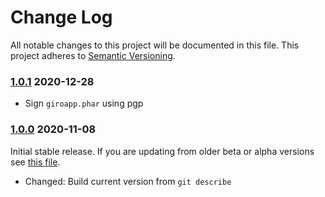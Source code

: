 # Change Log

All notable changes to this project will be documented in this file.
This project adheres to [Semantic Versioning](http://semver.org/).

### [1.0.1] 2020-12-28

* Sign `giroapp.phar` using pgp

### [1.0.0] 2020-11-08

Initial stable release. If you are updating from older beta or alpha versions
see [this file](https://github.com/byrokrat/giroapp/blob/1.0.0-beta9/UPDATING.md).

  * Changed: Build current version from `git describe`

[1.0.0]: https://github.com/byrokrat/giroapp/compare/1.0.0-beta9...1.0.0
[1.0.1]: https://github.com/byrokrat/giroapp/compare/1.0.0...1.0.1
